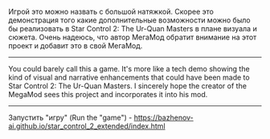 Игрой это можно назвать с большой натяжкой. Скорее это демонстрация того какие дополнительные возможности можно было бы реализовать в Star Control 2: The Ur-Quan Masters в плане визуала и сюжета.
Очень надеюсь, что автор МегаМод обратит внимание на этот проект и добавит это в свой МегаМод.
___
You could barely call this a game. It's more like a tech demo showing the kind of visual and narrative enhancements that could have been made to Star Control 2: The Ur-Quan Masters.
I sincerely hope the creator of the MegaMod sees this project and incorporates it into his mod.
___
Запустить "игру" (Run the "game") - https://bazhenov-ai.github.io/star_control_2_extended/index.html
